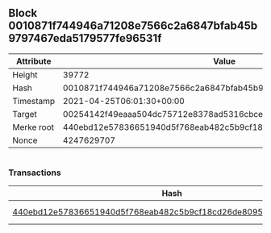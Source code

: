 ## Block 0010871f744946a71208e7566c2a6847bfab45b9797467eda5179577fe96531f

Attribute | Value
--- | ---
Height | 39772
Hash | 0010871f744946a71208e7566c2a6847bfab45b9797467eda5179577fe96531f
Timestamp | 2021-04-25T06:01:30+00:00
Target | 00254142f49eaaa504dc75712e8378ad5316cbcead634704b3734b6271167cc4
Merke root | 440ebd12e57836651940d5f768eab482c5b9cf18cd26de80952234f193f1095d
Nonce | 4247629707

```

```

### Transactions

Hash | Amount
--- | ---
[440ebd12e57836651940d5f768eab482c5b9cf18cd26de80952234f193f1095d](440ebd12e57836651940d5f768eab482c5b9cf18cd26de80952234f193f1095d.md) | 10.00000000 SKEPTI 
